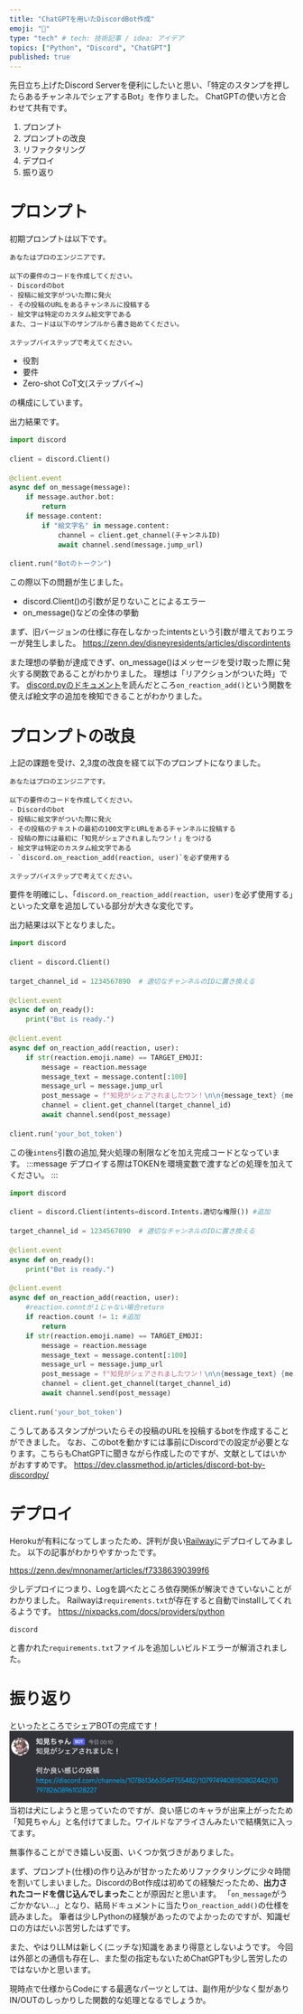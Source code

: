 ```yaml
---
title: "ChatGPTを用いたDiscordBot作成"
emoji: "🤖"
type: "tech" # tech: 技術記事 / idea: アイデア
topics: ["Python", "Discord", "ChatGPT"]
published: true
---
```

先日立ち上げたDiscord Serverを便利にしたいと思い、「特定のスタンプを押したらあるチャンネルでシェアするBot」を作りました。
ChatGPTの使い方と合わせて共有です。

1. プロンプト
2. プロンプトの改良
3. リファクタリング
4. デプロイ
5. 振り返り

# プロンプト
初期プロンプトは以下です。
~~~
あなたはプロのエンジニアです。

以下の要件のコードを作成してください。
- Discordのbot
- 投稿に絵文字がついた際に発火
- その投稿のURLをあるチャンネルに投稿する
- 絵文字は特定のカスタム絵文字である
また、コードは以下のサンプルから書き始めてください。

ステップバイステップで考えてください。
~~~

- 役割
- 要件
- Zero-shot CoT文(ステップバイ~)

の構成にしています。

出力結果です。
```python
import discord

client = discord.Client()

@client.event
async def on_message(message):
    if message.author.bot:
        return
    if message.content:
        if "絵文字名" in message.content:
            channel = client.get_channel(チャンネルID)
            await channel.send(message.jump_url)

client.run("Botのトークン")
```

この際以下の問題が生じました。
- discord.Client()の引数が足りないことによるエラー
- on_message()などの全体の挙動

まず、旧バージョンの仕様に存在しなかったintentsという引数が増えておりエラーが発生しました。
https://zenn.dev/disneyresidents/articles/discordintents

また理想の挙動が達成できず、on_message()はメッセージを受け取った際に発火する関数であることがわかりました。
理想は「リアクションがついた時」です。
[discord.pyのドキュメント](https://discordpy.readthedocs.io/ja/latest/api.html)を読んだところ`on_reaction_add()`という関数を使えば絵文字の追加を検知できることがわかりました。


# プロンプトの改良
上記の課題を受け、2,3度の改良を経て以下のプロンプトになりました。
~~~
あなたはプロのエンジニアです。

以下の要件のコードを作成してください。
- Discordのbot
- 投稿に絵文字がついた際に発火
- その投稿のテキストの最初の100文字とURLをあるチャンネルに投稿する
- 投稿の際には最初に「知見がシェアされましたワン！」をつける
- 絵文字は特定のカスタム絵文字である
- `discord.on_reaction_add(reaction, user)`を必ず使用する

ステップバイステップで考えてください。
~~~

要件を明確にし、「`discord.on_reaction_add(reaction, user)`を必ず使用する」といった文章を追加している部分が大きな変化です。

出力結果は以下となりました。
```python
import discord

client = discord.Client()

target_channel_id = 1234567890  # 適切なチャンネルのIDに置き換える

@client.event
async def on_ready():
    print("Bot is ready.")

@client.event
async def on_reaction_add(reaction, user):
    if str(reaction.emoji.name) == TARGET_EMOJI:
        message = reaction.message
        message_text = message.content[:100]
        message_url = message.jump_url
        post_message = f"知見がシェアされましたワン！\n\n{message_text} {message_url}"
        channel = client.get_channel(target_channel_id)
        await channel.send(post_message)

client.run('your_bot_token')
```
この後`intens`引数の追加,発火処理の制限などを加え完成コードとなっています。
:::message
デプロイする際はTOKENを環境変数で渡すなどの処理を加えてください。
:::
```python
import discord

client = discord.Client(intents=discord.Intents.適切な権限()) #追加

target_channel_id = 1234567890  # 適切なチャンネルのIDに置き換える

@client.event
async def on_ready():
    print("Bot is ready.")

@client.event
async def on_reaction_add(reaction, user):
    #reaction.conntが１じゃない場合return 
    if reaction.count != 1: #追加
        return
    if str(reaction.emoji.name) == TARGET_EMOJI:
        message = reaction.message
        message_text = message.content[:100]
        message_url = message.jump_url
        post_message = f"知見がシェアされましたワン！\n\n{message_text} {message_url}"
        channel = client.get_channel(target_channel_id)
        await channel.send(post_message)

client.run('your_bot_token')
```

こうしてあるスタンプがついたらその投稿のURLを投稿するbotを作成することができました。
なお、このbotを動かすには事前にDiscordでの設定が必要となります。こちらもChatGPTに聞きながら作成したのですが、文献としてはいかがおすすめです。
https://dev.classmethod.jp/articles/discord-bot-by-discordpy/


# デプロイ
Herokuが有料になってしまったため、評判が良い[Railway](https://railway.app/)にデプロイしてみました。
以下の記事がわかりやすかったです。

https://zenn.dev/mnonamer/articles/f73386390399f6

少しデプロイにつまり、Logを調べたところ依存関係が解決できていないことがわかりました。
Railwayは`requirements.txt`が存在すると自動でinstallしてくれるようです。
https://nixpacks.com/docs/providers/python

```
discord
```
と書かれた`requirements.txt`ファイルを追加しいビルドエラーが解消されました。


# 振り返り
といったところでシェアBOTの完成です！
![](/images/chiken_chan.png)
当初は犬にしようと思っていたのですが、良い感じのキャラが出来上がったため「知見ちゃん」と名付けてました。ワイルドなアライさんみたいで結構気に入ってます。

無事作ることができ嬉しい反面、いくつか気づきがありました。

まず、プロンプト(仕様)の作り込みが甘かったためリファクタリングに少々時間を割いてしまいました。DiscordのBot作成は初めての経験だったため、**出力されたコードを信じ込んでしまった**ことが原因だと思います。
「`on_message`がうごかかない…」となり、結局ドキュメントに当たり`on_reaction_add()`の仕様を読みました。
筆者は少しPythonの経験があったのでよかったのですが、知識ゼロの方はだいぶ苦労したはずです。

また、やはりLLMは新しく(ニッチな)知識をあまり得意としないようです。
今回は外部との通信も存在し、また型の指定もないためChatGPTも少し苦労したのではないかと思います。

現時点で仕様からCodeにする最適なパーツとしては、副作用が少なく型がありIN/OUTのしっかりした関数的な処理となるでしょうか。
